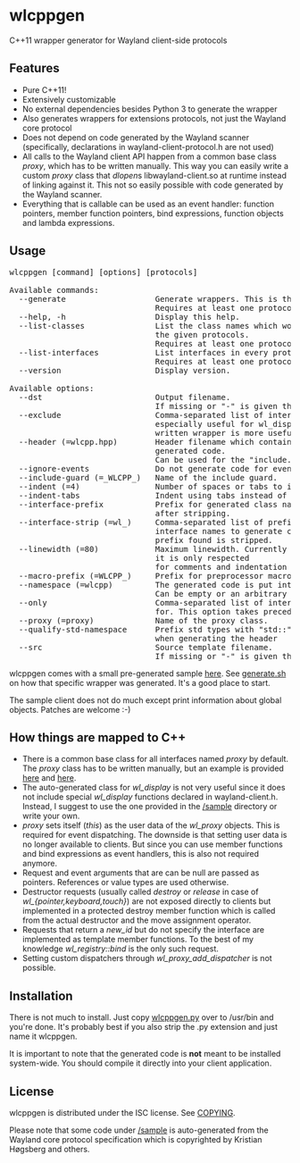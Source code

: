 wlcppgen
========
C++11 wrapper generator for Wayland client-side protocols


Features
--------
* Pure C++11!
* Extensively customizable
* No external dependencies besides Python 3 to generate the wrapper
* Also generates wrappers for extensions protocols, not just the Wayland core protocol
* Does not depend on code generated by the Wayland scanner (specifically, declarations in wayland-client-protocol.h are not used)
* All calls to the Wayland client API happen from a common base class *proxy*, which has to be written manually. This way you can easily write a custom *proxy* class that *dlopen*s libwayland-client.so at runtime instead of linking against it. This not so easily possible with code generated by the Wayland scanner.
* Everything that is callable can be used as an event handler: function pointers, member function pointers, bind expressions, function objects and lambda expressions.


Usage
-----
<pre>
wlcppgen [command] [options] [protocols]

Available commands:
  --generate                   Generate wrappers. This is the default command.
                               Requires at least one protocol.
  --help, -h                   Display this help.
  --list-classes               List the class names which would be generated from
                               the given protocols.
                               Requires at least one protocol.
  --list-interfaces            List interfaces in every protocol.
                               Requires at least one protocol.
  --version                    Display version.

Available options:
  --dst                        Output filename.
                               If missing or "-" is given then stdout will be used.
  --exclude                    Comma-separated list of interfaces to exclude. This is
                               especially useful for wl_display, because a manually
                               written wrapper is more useful.
  --header (=wlcpp.hpp)        Header filename which contains declarations of the
                               generated code.
                               Can be used for the "include.self" hook.
  --ignore-events              Do not generate code for events.
  --include-guard (=_WLCPP_)   Name of the include guard.
  --indent (=4)                Number of spaces or tabs to indent.
  --indent-tabs                Indent using tabs instead of spaces.
  --interface-prefix           Prefix for generated class names. This options applies
                               after stripping.
  --interface-strip (=wl_)     Comma-separated list of prefixes to srtip from
                               interface names to generate class names. Only the first
                               prefix found is stripped.
  --linewidth (=80)            Maximum linewidth. Currently not very useful, because
                               it is only respected
                               for comments and indentation is not taken into account.
  --macro-prefix (=WLCPP_)     Prefix for preprocessor macros (default: "WLCPP_").
  --namespace (=wlcpp)         The generated code is put into the specified namespace.
                               Can be empty or an arbitrary namespace (e.g. foo::bar).
  --only                       Comma-separated list of interfaces to generate wrappers
                               for. This option takes precedence over --exclude.
  --proxy (=proxy)             Name of the proxy class.
  --qualify-std-namespace      Prefix std types with "std::". Should be specified
                               when generating the header
  --src                        Source template filename.
                               If missing or "-" is given then stdin will be used.
</pre>

wlcppgen comes with a small pre-generated sample [here](https://github.com/dennishamester/wlcppgen/tree/master/sample). See [generate.sh](https://github.com/dennishamester/wlcppgen/blob/master/sample/generate.sh) on how that specific wrapper was generated. It's a good place to start.

The sample client does not do much except print information about global objects. Patches are welcome :-)


How things are mapped to C++
----------------------------

* There is a common base class for all interfaces named *proxy* by default. The *proxy* class has to be written manually, but an example is provided [here](https://github.com/dennishamester/wlcppgen/blob/master/sample/proxy.hpp) and [here](https://github.com/dennishamester/wlcppgen/blob/master/sample/proxy.cpp).
* The auto-generated class for *wl_display* is not very useful since it does not include special *wl_display* functions declared in wayland-client.h. Instead, I suggest to use the one provided in the [/sample](https://github.com/dennishamester/wlcppgen/tree/master/sample) directory or write your own.
* *proxy* sets itself (*this*) as the user data of the *wl_proxy* objects. This is required for event dispatching. The downside is that setting user data is no longer available to clients. But since you can use member functions and bind expressions as event handlers, this is also not required anymore.
* Request and event arguments that are can be null are passed as pointers. References or value types are used otherwise.
* Destructor requests (usually called *destroy* or *release* in case of *wl_{pointer,keyboard,touch}*) are not exposed directly to clients but implemented in a protected destroy member function which is called from the actual destructor and the move assignment operator.
* Requests that return a *new_id* but do not specify the interface are implemented as template member functions. To the best of my knowledge *wl_registry::bind* is the only such request.
* Setting custom dispatchers through *wl_proxy_add_dispatcher* is not possible.


Installation
------------
There is not much to install. Just copy [wlcppgen.py](https://github.com/dennishamester/wlcppgen/blob/master/wlcppgen.py) over to /usr/bin and you're done. It's probably best if you also strip the .py extension and just name it wlcppgen.

It is important to note that the generated code is **not** meant to be installed system-wide. You should compile it directly into your client application.


License
-------
wlcppgen is distributed under the ISC license. See [COPYING](https://github.com/dennishamester/wlcppgen/blob/master/COPYING).

Please note that some code under [/sample](https://github.com/dennishamester/wlcppgen/tree/master/sample) is auto-generated from the Wayland core protocol specification which is copyrighted by Kristian Høgsberg and others.

